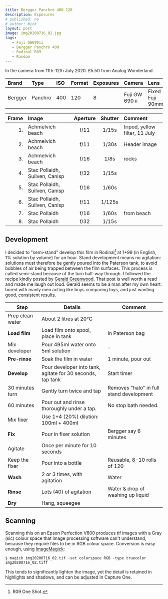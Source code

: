 ```yaml
---
title: Bergger Panchro 400 120
description: Exposures
# published: no
# author: Nick
layout: post
image: img20200716_02.jpg
tags:
   - Fuji GW690ii
   - Bergger Panchro 400
   - Rodinal R09
   - Random
---
```

In the camera from 11th-12th July 2020. £5.50 from Analog Wonderland.

Brand|Type|ISO|Format|Exposures|Camera|Lens
:----|:---|:--|:-----|:--------|:-----|:----
Bergger|Panchro|400|120|8|Fuji GW 690 ii|Fixed Fuji 90mm

Frame|Image|Aperture|Shutter|Comment
----:|:----|:------:|:-----:|:-----
1.|Achmelvich beach|f/11|1/15s|tripod, yellow filter, 11 July
2.|Achmelvich beach|f/11|1/30s|Header image
3.|Achmelvich beach|f/16|1/8s|rocks
4.|Stac Pollaidh, Suilven, Canisp|f/32|1/15s
5.|Stac Pollaidh, Suilven, Canisp|f/16|1/60s
6.|Stac Pollaidh, Suilven, Canisp|f/11|1/125s
7.|Stac Pollaidh|f/16|1/60s|from beach
8.|Stac Pollaidh|f/32|1/15s|

## Development

I decided to "semi-stand" develop this film in Rodinal[^which] at 1+99 (in English, 1% solution by volume) for an hour. Stand development means no agitation: solutions must therefore be gently poured into the Paterson tank, to avoid bubbles of air being trapped between the film surfaces. This process is called semi-stand because of the turn half-way through. I followed the recipe kindly posted by [Gerald Greenwood](https://geraldo.me.uk/stand-development-with-rodinal-a-guide-based-on-my-own-experience/). That post is well worth a read and made me laugh out loud. Gerald seems to be a man after my own heart: bored with manly men acting like boys comparing toys, and just wanting good, consistent results.

[^which]: R09 One Shot.

Step|Details|Comment
----|-------|--------
Prep clean water|About 2 litres at 20°C|
**Load film**|Load film onto spool, place in tank|In Paterson bag
Mix developer|Pour 495ml water onto 5ml solution|-
**Pre-rinse**|Soak the film in water|1 minute, pour out
**Develop**|Pour developer into tank, agitate for 30 seconds, tap tank|Start timer
30 minutes turn|Gently turn twice and tap|Removes "halo" in full stand development
60 minutes|Pour out and rinse thoroughly under a tap.|No stop bath needed.
Mix fixer|Use 1+4 (20%) dilution: 100ml + 400ml|
**Fix**|Pour in fixer solution|Bergger say 6 minutes
Agitate|Once per minute for 10 seconds|
Keep the fixer|Pour into a bottle|Reusable, 8-10 rolls of 120
**Wash**|2 or 3 times, with agitation|Water
**Rinse**|Lots (40) of agitation|Water & drop of washing up liquid 
**Dry**|Hang, squeegee|

## Scanning

Scanning this on an Epson Perfection V600 produces tif images with a Gray (sic) colour space that image processing software can't understand, because they require files to be in RGB colour space. Conversion is easy enough, using [ImageMagick](https://imagemagick.org/):

`$ magick img20200716_02.tif -set colorspace RGB -type truecolor img20200716_02.tiff`

This tends to significantly lighten the image, yet the detail is retained in highlights and shadows, and can be adjusted in Capture One.